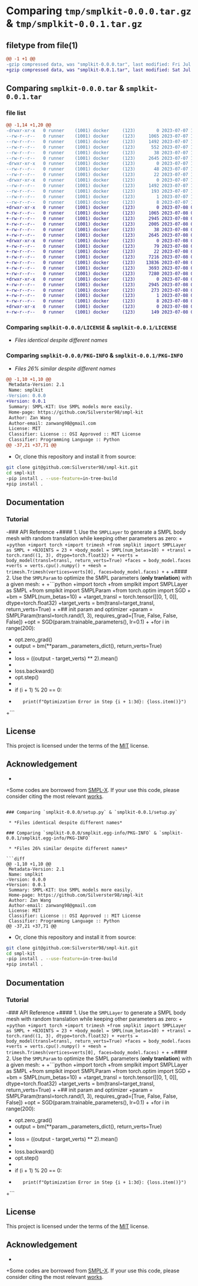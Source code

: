 # Comparing `tmp/smplkit-0.0.0.tar.gz` & `tmp/smplkit-0.0.1.tar.gz`

## filetype from file(1)

```diff
@@ -1 +1 @@
-gzip compressed data, was "smplkit-0.0.0.tar", last modified: Fri Jul  7 13:54:03 2023, max compression
+gzip compressed data, was "smplkit-0.0.1.tar", last modified: Sat Jul  8 08:43:57 2023, max compression
```

## Comparing `smplkit-0.0.0.tar` & `smplkit-0.0.1.tar`

### file list

```diff
@@ -1,14 +1,20 @@
-drwxr-xr-x   0 runner    (1001) docker     (123)        0 2023-07-07 13:54:03.792242 smplkit-0.0.0/
--rw-r--r--   0 runner    (1001) docker     (123)     1065 2023-07-07 13:53:35.000000 smplkit-0.0.0/LICENSE
--rw-r--r--   0 runner    (1001) docker     (123)     1492 2023-07-07 13:54:03.792242 smplkit-0.0.0/PKG-INFO
--rw-r--r--   0 runner    (1001) docker     (123)      552 2023-07-07 13:53:35.000000 smplkit-0.0.0/README.md
--rw-r--r--   0 runner    (1001) docker     (123)       38 2023-07-07 13:54:03.792242 smplkit-0.0.0/setup.cfg
--rw-r--r--   0 runner    (1001) docker     (123)     2645 2023-07-07 13:53:35.000000 smplkit-0.0.0/setup.py
-drwxr-xr-x   0 runner    (1001) docker     (123)        0 2023-07-07 13:54:03.792242 smplkit-0.0.0/smplkit/
--rw-r--r--   0 runner    (1001) docker     (123)       48 2023-07-07 13:53:35.000000 smplkit-0.0.0/smplkit/__init__.py
--rw-r--r--   0 runner    (1001) docker     (123)       22 2023-07-07 13:53:36.000000 smplkit-0.0.0/smplkit/__version__.py
-drwxr-xr-x   0 runner    (1001) docker     (123)        0 2023-07-07 13:54:03.792242 smplkit-0.0.0/smplkit.egg-info/
--rw-r--r--   0 runner    (1001) docker     (123)     1492 2023-07-07 13:54:03.000000 smplkit-0.0.0/smplkit.egg-info/PKG-INFO
--rw-r--r--   0 runner    (1001) docker     (123)      193 2023-07-07 13:54:03.000000 smplkit-0.0.0/smplkit.egg-info/SOURCES.txt
--rw-r--r--   0 runner    (1001) docker     (123)        1 2023-07-07 13:54:03.000000 smplkit-0.0.0/smplkit.egg-info/dependency_links.txt
--rw-r--r--   0 runner    (1001) docker     (123)        8 2023-07-07 13:54:03.000000 smplkit-0.0.0/smplkit.egg-info/top_level.txt
+drwxr-xr-x   0 runner    (1001) docker     (123)        0 2023-07-08 08:43:57.115253 smplkit-0.0.1/
+-rw-r--r--   0 runner    (1001) docker     (123)     1065 2023-07-08 08:43:46.000000 smplkit-0.0.1/LICENSE
+-rw-r--r--   0 runner    (1001) docker     (123)     2945 2023-07-08 08:43:57.115253 smplkit-0.0.1/PKG-INFO
+-rw-r--r--   0 runner    (1001) docker     (123)     2005 2023-07-08 08:43:46.000000 smplkit-0.0.1/README.md
+-rw-r--r--   0 runner    (1001) docker     (123)       38 2023-07-08 08:43:57.115253 smplkit-0.0.1/setup.cfg
+-rw-r--r--   0 runner    (1001) docker     (123)     2645 2023-07-08 08:43:46.000000 smplkit-0.0.1/setup.py
+drwxr-xr-x   0 runner    (1001) docker     (123)        0 2023-07-08 08:43:57.115253 smplkit-0.0.1/smplkit/
+-rw-r--r--   0 runner    (1001) docker     (123)       79 2023-07-08 08:43:46.000000 smplkit-0.0.1/smplkit/__init__.py
+-rw-r--r--   0 runner    (1001) docker     (123)       22 2023-07-08 08:43:47.000000 smplkit-0.0.1/smplkit/__version__.py
+-rw-r--r--   0 runner    (1001) docker     (123)     7216 2023-07-08 08:43:46.000000 smplkit-0.0.1/smplkit/layers.py
+-rw-r--r--   0 runner    (1001) docker     (123)    13836 2023-07-08 08:43:46.000000 smplkit-0.0.1/smplkit/lbs.py
+-rw-r--r--   0 runner    (1001) docker     (123)     3693 2023-07-08 08:43:46.000000 smplkit-0.0.1/smplkit/misc.py
+-rw-r--r--   0 runner    (1001) docker     (123)     7280 2023-07-08 08:43:46.000000 smplkit-0.0.1/smplkit/params.py
+drwxr-xr-x   0 runner    (1001) docker     (123)        0 2023-07-08 08:43:57.115253 smplkit-0.0.1/smplkit.egg-info/
+-rw-r--r--   0 runner    (1001) docker     (123)     2945 2023-07-08 08:43:57.000000 smplkit-0.0.1/smplkit.egg-info/PKG-INFO
+-rw-r--r--   0 runner    (1001) docker     (123)      273 2023-07-08 08:43:57.000000 smplkit-0.0.1/smplkit.egg-info/SOURCES.txt
+-rw-r--r--   0 runner    (1001) docker     (123)        1 2023-07-08 08:43:57.000000 smplkit-0.0.1/smplkit.egg-info/dependency_links.txt
+-rw-r--r--   0 runner    (1001) docker     (123)        8 2023-07-08 08:43:57.000000 smplkit-0.0.1/smplkit.egg-info/top_level.txt
+drwxr-xr-x   0 runner    (1001) docker     (123)        0 2023-07-08 08:43:57.115253 smplkit-0.0.1/test/
+-rw-r--r--   0 runner    (1001) docker     (123)      149 2023-07-08 08:43:46.000000 smplkit-0.0.1/test/test.py
```

### Comparing `smplkit-0.0.0/LICENSE` & `smplkit-0.0.1/LICENSE`

 * *Files identical despite different names*

### Comparing `smplkit-0.0.0/PKG-INFO` & `smplkit-0.0.1/PKG-INFO`

 * *Files 26% similar despite different names*

```diff
@@ -1,10 +1,10 @@
 Metadata-Version: 2.1
 Name: smplkit
-Version: 0.0.0
+Version: 0.0.1
 Summary: SMPL-KIT: Use SMPL models more easily.
 Home-page: https://github.com/Silverster98/smpl-kit
 Author: Zan Wang
 Author-email: zanwang98@gmail.com
 License: MIT
 Classifier: License :: OSI Approved :: MIT License
 Classifier: Programming Language :: Python
@@ -37,21 +37,71 @@
 ```
 
 - Or, clone this repository and install it from source:
 
 ```bash
 git clone git@github.com:Silverster98/smpl-kit.git
 cd smpl-kit
-pip install . --use-feature=in-tree-build
+pip install .
 ```
 
 ## Documentation
 
 ### Tutorial
 
-### API Reference
+#### 1. Use the `SMPLLayer` to generate a SMPL body mesh with random translation while keeping other parameters as zero:
+
+```python
+import torch
+import trimesh
+from smplkit import SMPLLayer as SMPL
+
+NJOINTS = 23
+
+body_model = SMPL(num_betas=10)
+
+transl = torch.rand((1, 3), dtype=torch.float32)
+
+verts = body_model(transl=transl, return_verts=True)
+faces = body_model.faces
+verts = verts.cpu().numpy()
+
+mesh = trimesh.Trimesh(vertices=verts[0], faces=body_model.faces)
+```
+
+#### 2. Use the `SMPLParam` to optimize the SMPL parameters (**only tranlation**) with a given mesh:
+
+```python
+import torch
+from smplkit import SMPLLayer as SMPL
+from smplkit import SMPLParam
+from torch.optim import SGD
+
+bm = SMPL(num_betas=10)
+
+target_transl = torch.tensor([[0, 1, 0]], dtype=torch.float32)
+target_verts = bm(transl=target_transl, return_verts=True)
+
+## init param and optimizer
+param = SMPLParam(transl=torch.rand(1, 3), requires_grad=[True, False, False, False])
+opt = SGD(param.trainable_parameters(), lr=0.1)
+
+for i in range(200):
+    opt.zero_grad()
+    output = bm(**param._parameters_dict(), return_verts=True)
+    
+    loss = ((output - target_verts) ** 2).mean()
+    
+    loss.backward()
+    opt.step()
+
+    if (i + 1) % 20 == 0:
+        print(f"Optimization Error in Step {i + 1:3d}: {loss.item()}")
+```
 
 ## License
 
 This project is licensed under the terms of the [MIT](LICENSE) license.
 
 ## Acknowledgement
+
+Some codes are borrowed from [SMPL-X](https://github.com/vchoutas/smplx). If your use this code, please consider citing the most relevant [works](https://github.com/vchoutas/smplx#citation).
```

### Comparing `smplkit-0.0.0/setup.py` & `smplkit-0.0.1/setup.py`

 * *Files identical despite different names*

### Comparing `smplkit-0.0.0/smplkit.egg-info/PKG-INFO` & `smplkit-0.0.1/smplkit.egg-info/PKG-INFO`

 * *Files 26% similar despite different names*

```diff
@@ -1,10 +1,10 @@
 Metadata-Version: 2.1
 Name: smplkit
-Version: 0.0.0
+Version: 0.0.1
 Summary: SMPL-KIT: Use SMPL models more easily.
 Home-page: https://github.com/Silverster98/smpl-kit
 Author: Zan Wang
 Author-email: zanwang98@gmail.com
 License: MIT
 Classifier: License :: OSI Approved :: MIT License
 Classifier: Programming Language :: Python
@@ -37,21 +37,71 @@
 ```
 
 - Or, clone this repository and install it from source:
 
 ```bash
 git clone git@github.com:Silverster98/smpl-kit.git
 cd smpl-kit
-pip install . --use-feature=in-tree-build
+pip install .
 ```
 
 ## Documentation
 
 ### Tutorial
 
-### API Reference
+#### 1. Use the `SMPLLayer` to generate a SMPL body mesh with random translation while keeping other parameters as zero:
+
+```python
+import torch
+import trimesh
+from smplkit import SMPLLayer as SMPL
+
+NJOINTS = 23
+
+body_model = SMPL(num_betas=10)
+
+transl = torch.rand((1, 3), dtype=torch.float32)
+
+verts = body_model(transl=transl, return_verts=True)
+faces = body_model.faces
+verts = verts.cpu().numpy()
+
+mesh = trimesh.Trimesh(vertices=verts[0], faces=body_model.faces)
+```
+
+#### 2. Use the `SMPLParam` to optimize the SMPL parameters (**only tranlation**) with a given mesh:
+
+```python
+import torch
+from smplkit import SMPLLayer as SMPL
+from smplkit import SMPLParam
+from torch.optim import SGD
+
+bm = SMPL(num_betas=10)
+
+target_transl = torch.tensor([[0, 1, 0]], dtype=torch.float32)
+target_verts = bm(transl=target_transl, return_verts=True)
+
+## init param and optimizer
+param = SMPLParam(transl=torch.rand(1, 3), requires_grad=[True, False, False, False])
+opt = SGD(param.trainable_parameters(), lr=0.1)
+
+for i in range(200):
+    opt.zero_grad()
+    output = bm(**param._parameters_dict(), return_verts=True)
+    
+    loss = ((output - target_verts) ** 2).mean()
+    
+    loss.backward()
+    opt.step()
+
+    if (i + 1) % 20 == 0:
+        print(f"Optimization Error in Step {i + 1:3d}: {loss.item()}")
+```
 
 ## License
 
 This project is licensed under the terms of the [MIT](LICENSE) license.
 
 ## Acknowledgement
+
+Some codes are borrowed from [SMPL-X](https://github.com/vchoutas/smplx). If your use this code, please consider citing the most relevant [works](https://github.com/vchoutas/smplx#citation).
```

